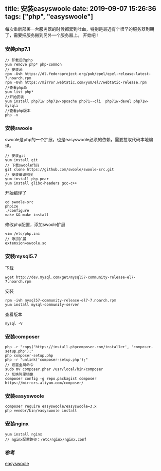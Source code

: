 title: 安装easyswoole
date: 2019-09-07 15:26:36
tags: ["php", "easyswoole"]
---
每次重新部署一台服务器的时候都累到吐血，特别是最近有个很早的服务器到期了，需要把服务搬到另外一个服务器上。
开始吧！
### 安装php7.1
```
// 卸载旧的php
yum remove php* php-common
// 安装源
rpm -Uvh https://dl.fedoraproject.org/pub/epel/epel-release-latest-7.noarch.rpm
rpm -Uvh https://mirror.webtatic.com/yum/el7/webtatic-release.rpm
//查看php源
yum list php*
//开始安装
yum install php71w php71w-opoache php71--cli  php71w-devel php71w-mysqli
//查看php版本
php -v
```
<!-- more -->
### 安装swoole
swoole是php的一个扩展，也是easyswoole必须的依赖，需要拉取代码本地编译。
```
// 安装git
yum install git
// 下载swoole代码
git clone https://github.com/swoole/swoole-src.git
// 安装编译相关
yum install php-pear
yum install glibc-headers gcc-c++
```
开始编译了
```
cd swoole-src
phpize
./configure
make && make install
```
修改php配置，添加swoole扩展
```
vim /etc/php.ini
// 添加扩展
extension=swoole.so
```
### 安装mysql5.7
下载
```
wget http://dev.mysql.com/get/mysql57-community-release-el7-7.noarch.rpm
```
安装
```
rpm -ivh mysql57-community-release-el7-7.noarch.rpm
yum install mysql-community-server
```
查看版本
```
mysql -V
```
### 安装composer
```
php -r "copy('https://install.phpcomposer.com/installer', 'composer-setup.php');"
php composer-setup.php
php -r "unlink('composer-setup.php');"
// 设置全局命令
sudo mv composer.phar /usr/local/bin/composer
// 切换阿里镜像
composer config -g repo.packagist composer https://mirrors.aliyun.com/composer/
```

### 安装easyswoole
```
composer require easyswoole/easyswoole=3.x
php vendor/bin/easyswoole install
```

### 安装nginx
```
yum install nginx
// nginx配置路径：/etc/nginx/nginx.conf
```

### 参考
[easyswoole](https://www.easyswoole.com/Cn/Introduction/install.html)